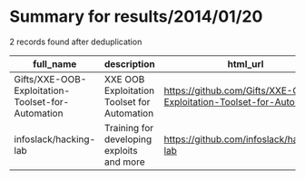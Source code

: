 
# Summary for results/2014/01/20
    
2 records found after deduplication

| full_name | description | html_url | matched_list | matched_count | pushed_at | size | stargazers_count | language | forks_count | vul_ids |
|---------------------------------------------------|---------------------------------------------|----------------------------------------------------------------------|----------------|-----------------|---------------------------|--------|--------------------|------------|---------------|-----------|
| Gifts/XXE-OOB-Exploitation-Toolset-for-Automation | XXE OOB Exploitation Toolset for Automation | https://github.com/Gifts/XXE-OOB-Exploitation-Toolset-for-Automation | ['exploit'] | 1 | 2014-01-20 15:21:50+00:00 | 156 | 60 | Python | 22 | [] |
| infoslack/hacking-lab | Training for developing exploits and more | https://github.com/infoslack/hacking-lab | ['exploit'] | 1 | 2014-01-20 00:47:25+00:00 | 140 | 3 | C | 1 | [] |
